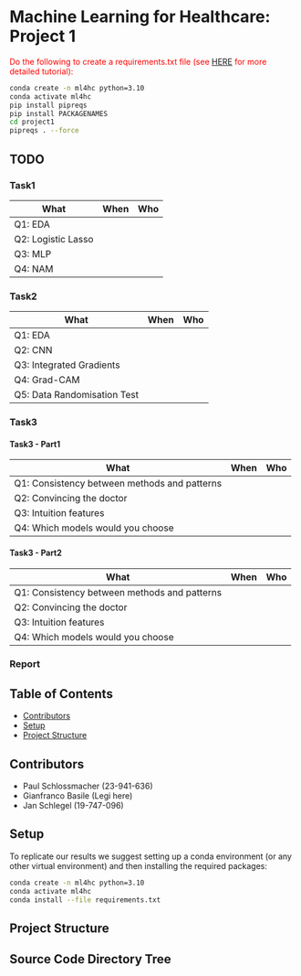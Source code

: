 # Machine Learning for Healthcare: Project 1
<span style="color: red;">Do the following to create a requirements.txt file (see [HERE](https://betterdatascience.com/python-pipreqs/) for more detailed tutorial):</span>
```bash
conda create -n ml4hc python=3.10
conda activate ml4hc
pip install pipreqs
pip install PACKAGENAMES
cd project1
pipreqs . --force
```

## TODO

### Task1
|What|When|Who|
|-----|----|----|
|Q1: EDA|||
|Q2: Logistic Lasso|||
|Q3: MLP|||
|Q4: NAM|||

### Task2
|What|When|Who|
|-----|----|----|
|Q1: EDA|||
|Q2: CNN|||
|Q3: Integrated Gradients|||
|Q4: Grad-CAM|||
|Q5: Data Randomisation Test|||

### Task3
#### Task3 - Part1
|What|When|Who|
|-----|----|----|
|Q1: Consistency between methods and patterns|||
|Q2: Convincing the doctor|||
|Q3: Intuition features|||
|Q4: Which models would you choose|||

#### Task3 - Part2
|What|When|Who|
|-----|----|----|
|Q1: Consistency between methods and patterns|||
|Q2: Convincing the doctor|||
|Q3: Intuition features|||
|Q4: Which models would you choose|||


### Report

## Table of Contents

- [Contributors](#contributors)
- [Setup](#setup)
- [Project Structure](#project-structure)

## Contributors

- Paul Schlossmacher (23-941-636)
- Gianfranco Basile (Legi here)
- Jan Schlegel (19-747-096)

## Setup

To replicate our results we suggest setting up a conda environment (or any other virtual environment) and then installing the required packages:

```bash
conda create -n ml4hc python=3.10
conda activate ml4hc
conda install --file requirements.txt
```

## Project Structure

## Source Code Directory Tree
